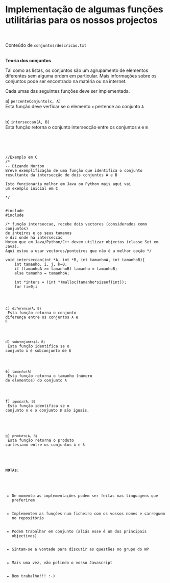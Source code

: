 <h1>Implementação de algumas funções utilitárias para os nossos projectos</h1>

<br><br>
Conteúdo de <code>conjuntos/descricao.txt</code>

<br>
<b>Teoria dos conjuntos</b>

Tal como as listas, os conjuntos são um agrupamento de elementos diferentes
sem alguma ordem em particular. Mais informações sobre os conjuntos pode ser
encontrado na matéria ou na internet.

Cada umas das seguintes funções deve ser implementada.

a) <code>percenteConjunto(x, A)</code> <br/>
Esta função deve verficar se o elemento <code>x</code> pertence ao conjunto <code>A</code><br/><br/>

b) <code>interseccao(A, B)</code> <br />
Esta função retorna o conjunto intersecção entre os conjuntos <code>A</code> e <code>B</code><br/><br/>
<br><br>
<pre><code>
//Exemplo em C
/*
-- Dizando Norton
Breve exemplificação de uma função que identifica o conjunto
resultante da intersecção de dois conjuntos A e B

Isto funcionaria melhor em Java ou Python mais aqui vai
um exemplo inicial em C

*/


#include <stdio.h>
#include <stdlib.h>

/* função interseccao, recebe dois vectores (considerados como conjuntos)
de inteiros e os seus tamanos
e diz onde há interseccao
Notem que em Java/Python/C++ devem utilizar objectos (classe Set em Java). 
Aqui estou a usar vectores/ponteiros que não é a melhor opção */

void interseccao(int *A, int *B, int tamanhoA, int tamanhoB){
	int tamanho, i, j, k=0;
	if (tamanhoA >= tamanhoB) tamanho = tamanhoB;
	else tamanho = tamanhoA;

	int *inters = (int *)malloc(tamanho*sizeof(int));
	for (i=0;i<tamanhoA;i++){
		for (j=0;j<tamanhoB;j++){
			if (A[i] == B[j]) inters[k++]=B[j];
		}
	}
	printf("\nInterseccao entre A e B\n");
	if (k==0) {
		printf("NULL\n");
		return;
	}
	printf("{");
	for (i=0;i<k;i++) printf("%d\t", inters[i]);
	printf("}");
	free(inters);
}

int main(){
	int A[5] = {1, 2, 4, 5, 6};
	int B[5] = {2, 3, 5, 7, 8};
	int tamanhoA, tamanhoB;
	tamanhoA = tamanhoB = 5;
	interseccao(A, B, tamanhoA, tamanhoB);
}

</code></pre>


c) <code>diferenca(A, B)</code> <br>
Esta função retorna o conjunto diferença entre os conjuntos <code>A</code> e <code>B</code><br/><br/>

d) <code>subconjunto(A, B)</code> <br>
Esta função identifica se o conjunto <code>A</code> é subconjunto de <code>B</code>
<br/><br/>

e) <code>tamanho(A)</code> <br>
Esta função retorna o tamanho (número de elementos) do conjunto <code>A</code>
<br/><br/>

f) <code>iguais(A, B)</code> <br>
Esta função identifica se o conjunto <code>A</code> e o conjunto <code>B</code>
são iguais.
<br/><br/>

g) <code>produto(A, B)</code> <br>
Esta função retorna o produto cartesiano entre os conjuntos <code>A</code> e <code>B</code>
<br/><br/>


<b>NOTAs:</b> 
<ul>
	<li>De momento as implementações podem ser feitas nas linguagens que preferirem</li>
	<li>Implementem as funções num ficheiro com os vossos nomes e carreguem no repositório</li>
	<li>Podem trabalhar em conjunto (aliás esse é um dos principais objectivos)</li>
	<li>Sintam-se a vontade para discutir as questões no grupo do WP</li>
	<li>Mais uma vez, vão polindo o vosso Javascript</li>
	<li>Bom trabalho!!! :-)</li>	
</ul>